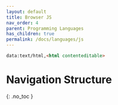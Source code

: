 ```yaml
---
layout: default
title: Browser JS
nav_order: 4
parent: Programming Languages
has_children: true
permalink: /docs/languages/js
---
```


```html
data:text/html,<html contenteditable>
```

# Navigation Structure
{: .no_toc }

